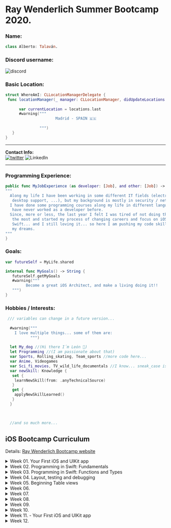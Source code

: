 # Ray Wenderlich Summer Bootcamp 2020.

### Name: 
```Swift
class Alberto: Talaván.
```

### Discord username:  
![discord](https://img.shields.io/badge/-TS:%20Alberto%20Talavan-00ACEE.svg?style=social&logo=discord) 

### Basic Location:  
```Swift
struct WhereAmI: CLLocationManagerDelegate {
 func locationManager(_ manager: CLLocationManager, didUpdateLocations locations: [CLLocation]) { 
 
      var currentLocation = locations.last
      #warning("""
                      Madrid - SPAIN 🇪🇸
                   
               """)
   }
}
 ```
---
 **Contact Info:**  
[![twitter](https://img.shields.io/badge/-@AlbertoTalavan-00ACEE.svg?style=social&logo=twitter)](https://twitter.com/albertotalavan)
![LinkedIn](https://img.shields.io/badge/-@AlbertoTalavan-00ACEE.svg?style=social&logo=linkedin)  

---

### Programming Experience:  
```Swift
public func MyJobExperience (as developer: [Job], and other: [Job]) -> String {
"""
  Along my life I have been working in some different IT fields (electronics,
   desktop support, ...), but my background is mostly in security / networking (SNOC).
  I have done some programming courses along my life in different languajes but I
   have never worked as a developer before.
  Since, more or less, the last year I felt I was tired of not doing the "thing" I love
   the most and started my process of changing careers and focus on iOS development and
   Swift... and I still loving it... so here I am pushing my code skills to achieve
   my dreams.
"""
}
```  

### Goals: 
```Swift
var futureSelf = MyLife.shared

internal func MyGoals() -> String {
   futureSelf.getMyGoals
   #warning("""
         Become a great iOS Architect, and make a living doing it!!
   """)
}
```  

### Hobbies / Interests:  

```Swift
 /// variables can change in a future version...
 
  #warning("""
    I love multiple things... some of them are:
           """)
           
  let My_dog //(Hi there I´m León 🐶)
  let Programming //(I am passionate about that) 
  var Sports, Rolling_skating, Team_sports //more code here...
  var Anime, Videogames
  var Sci_fi_movies, TV_wild_life_documentals //I know... sneak_case is not swifty but here it works
  var newSkill: Knowledge {
   set {
    learnNewSkill(from: .anyTechnicalSource)
   } 
   get {
    applyNewSkillLearned()
   }
  }
  
  
  
  //and so much more...  
 ``` 
 
 ## iOS Bootcamp Curriculum
Details: [Ray Wenderlich Bootcamp website](https://www.raywenderlich.com/10408731-rw-bootcamp)

<details>
<summary>Week 01. Your First iOS and UIKit app</summary>

- 📚 Video course:
    - [Your first iOS and UIKit app](https://www.raywenderlich.com/5993-your-first-ios-and-uikit-app)
- 📱 Homework:
    - [Week 01 homework solution](https://github.com/AlbertoTalavan/TS_RWbootcamp_2020/blob/master/Week01)

</details>


<details>
<summary>Week 02. Programming in Swift: Fundamentals</summary>

- 📚 Video course:
    - [Programming in Swift: Fundamentals](https://www.raywenderlich.com/5539282-programming-in-swift-fundamentals)
- 📱 Homework:
    - [Week 02. homework solution](https://github.com/AlbertoTalavan/TS_RWbootcamp_2020/blob/master/Week02)

</details>


<details>
<summary>Week 03. Programming in Swift: Functions and Types</summary>

- 📚 Video course:
    - [Programming in Swift: Functions and Types.](https://www.raywenderlich.com/5429279-programming-in-swift-functions-and-types)
- 📱 Homework:
    - [Week 03 homework solution](https://github.com/AlbertoTalavan/TS_RWbootcamp_2020/blob/master/Week03)

</details>


<details>
<summary>Week 04. Layout, testing and debugging</summary>

- 📚 Video course:
    - [Beginning iOS Debugging.](https://www.raywenderlich.com/4681-beginning-ios-debugging)
    - [Layout in iOS.](https://www.raywenderlich.com/6849561-layout-in-ios)
- 📚 Article:
    - [Unit and UI Testing.](https://www.raywenderlich.com/960290-ios-unit-testing-and-ui-testing-tutorial)
- 📱 Homework:
    - [Week 04 homework solution](https://github.com/AlbertoTalavan/TS_RWbootcamp_2020/blob/master/Week04)

</details>


<details>
<summary>Week 05. Beginning Table views</summary>

- 📚 Course:
    - [Your first iOS and UIKit app](https://www.raywenderlich.com/5993-your-first-ios-and-uikit-app)
- 📱 Homework:
    - [Week 05 homework solution](https://github.com/AlbertoTalavan/TS_RWbootcamp_2020/blob/master/Week05)

</details>


<details>
<summary>Week 06. </summary>

- 📚 Course:
    - [Your first iOS and UIKit app](https://www.raywenderlich.com/5993-your-first-ios-and-uikit-app)
- 📱 Homework:
    - [Week 06 homework solution](https://github.com/AlbertoTalavan/TS_RWbootcamp_2020/blob/master/Week06)

</details>


<details>
<summary>Week 07. </summary>

- 📚 Course:
    - [Your first iOS and UIKit app](https://www.raywenderlich.com/5993-your-first-ios-and-uikit-app)
- 📱 Homework:
    - [Week 07 homework solution](https://github.com/AlbertoTalavan/TS_RWbootcamp_2020/blob/master/Week07)

</details>


<details>
<summary>Week 08. </summary>

- 📚 Course:
    - [Your first iOS and UIKit app](https://www.raywenderlich.com/5993-your-first-ios-and-uikit-app)
- 📱 Homework:
    - [Week 08 homework solution](https://github.com/AlbertoTalavan/TS_RWbootcamp_2020/blob/master/Week08)

</details>


<details>
<summary>Week 09. </summary>

- 📚 Course:
    - [Your first iOS and UIKit app](https://www.raywenderlich.com/5993-your-first-ios-and-uikit-app)
- 📱 Homework:
    - [Week 09 homework solution](https://github.com/AlbertoTalavan/TS_RWbootcamp_2020/blob/master/Week09)

</details>


<details>
<summary>Week 10. </summary>

- 📚 Course:
    - [Your first iOS and UIKit app](https://www.raywenderlich.com/5993-your-first-ios-and-uikit-app)
- 📱 Homework:
    - [Week 10 homework solution](https://github.com/AlbertoTalavan/TS_RWbootcamp_2020/blob/master/Week10)

</details>


<details>
<summary>Week 11. - Your First iOS and UIKit app</summary>

- 📚 Course:
    - [Your first iOS and UIKit app](https://www.raywenderlich.com/5993-your-first-ios-and-uikit-app)
- 📱 Homework:
    - [Week 11 homework solution](https://github.com/AlbertoTalavan/TS_RWbootcamp_2020/blob/master/Week11)

</details>


<details>
<summary>Week 12. </summary>

- 📚 Course:
    - [Your first iOS and UIKit app](https://www.raywenderlich.com/5993-your-first-ios-and-uikit-app)
- 📱 Homework:
    - [Week 12. homework solution](https://github.com/AlbertoTalavan/TS_RWbootcamp_2020/blob/master/Week12)

</details>
